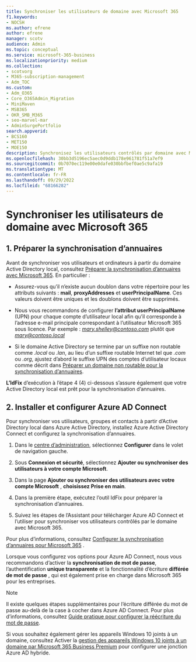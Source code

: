 ```yaml
---
title: Synchroniser les utilisateurs de domaine avec Microsoft 365
f1.keywords:
- NOCSH
ms.author: efrene
author: efrene
manager: scotv
audience: Admin
ms.topic: conceptual
ms.service: microsoft-365-business
ms.localizationpriority: medium
ms.collection:
- scotvorg
- M365-subscription-management
- Adm_TOC
ms.custom:
- Adm_O365
- Core_O365Admin_Migration
- MiniMaven
- MSB365
- OKR_SMB_M365
- seo-marvel-mar
- AdminSurgePortfolio
search.appverid:
- BCS160
- MET150
- MOE150
description: Synchronisez les utilisateurs contrôlés par domaine avec Microsoft 365 pour les entreprises.
ms.openlocfilehash: 30bb3d5196ec5aec0d9ddb178e961781f51a7ef9
ms.sourcegitcommit: 0b7070ec119e00e0dafe030bbfbef0ae5c9afa19
ms.translationtype: MT
ms.contentlocale: fr-FR
ms.lasthandoff: 09/29/2022
ms.locfileid: "68166282"
---
```

# <a name="synchronize-domain-users-to-microsoft-365"></a>Synchroniser les utilisateurs de domaine avec Microsoft 365

## <a name="1-prepare-for-directory-synchronization"></a>1. Préparer la synchronisation d’annuaires 

Avant de synchroniser vos utilisateurs et ordinateurs à partir du domaine Active Directory local, consultez [Préparer la synchronisation d’annuaires avec Microsoft 365](../../enterprise/prepare-for-directory-synchronization.md). En particulier :

   - Assurez-vous qu’il n’existe aucun doublon dans votre répertoire pour les attributs suivants : **mail**, **proxyAddresses** et **userPrincipalName**. Ces valeurs doivent être uniques et les doublons doivent être supprimés.
   
   - Nous vous recommandons de configurer **l’attribut userPrincipalName** (UPN) pour chaque compte d’utilisateur local afin qu’il corresponde à l’adresse e-mail principale correspondant à l’utilisateur Microsoft 365 sous licence. Par exemple : *mary.shelley@contoso.com* plutôt que *mary@contoso.local*
   
   - Si le domaine Active Directory se termine par un suffixe non routable comme *.local* ou *.lan*, au lieu d’un suffixe routable Internet tel que *.com* ou *.org*, ajustez d’abord le suffixe UPN des comptes d’utilisateur locaux comme décrit dans [Préparer un domaine non routable pour la synchronisation d’annuaires](../../enterprise/prepare-a-non-routable-domain-for-directory-synchronization.md). 

**L’IdFix** d’exécution à l’étape 4 (4) ci-dessous s’assure également que votre Active Directory local est prêt pour la synchronisation d’annuaires.

## <a name="2-install-and-configure-azure-ad-connect"></a>2. Installer et configurer Azure AD Connect

Pour synchroniser vos utilisateurs, groupes et contacts à partir d’Active Directory local dans Azure Active Directory, installez Azure Active Directory Connect et configurez la synchronisation d’annuaires. 

 1. Dans le [centre d’administration](https://go.microsoft.com/fwlink/p/?linkid=2024339), sélectionnez **Configurer** dans le volet de navigation gauche.

 2. Sous **Connexion et sécurité**, sélectionnez **Ajouter ou synchroniser des utilisateurs à votre compte Microsoft**.

 3. Dans la page **Ajouter ou synchroniser des utilisateurs avec votre compte Microsoft** , **choisissez Prise en main**.

 4. Dans la première étape, exécutez l’outil IdFix pour préparer la synchronisation d’annuaires.

 5. Suivez les étapes de l’Assistant pour télécharger Azure AD Connect et l’utiliser pour synchroniser vos utilisateurs contrôlés par le domaine avec Microsoft 365.


Pour plus d’informations, consultez [Configurer la synchronisation d’annuaires pour Microsoft 365](../../enterprise/set-up-directory-synchronization.md) .

Lorsque vous configurez vos options pour Azure AD Connect, nous vous recommandons d’activer la **synchronisation de mot de passe**, l’authentification **unique transparente** et la fonctionnalité d’écriture **différée de mot de passe** , qui est également prise en charge dans Microsoft 365 pour les entreprises.

> [!NOTE]
> Il existe quelques étapes supplémentaires pour l’écriture différée du mot de passe au-delà de la case à cocher dans Azure AD Connect. Pour plus d’informations, consultez [Guide pratique pour configurer la réécriture du mot de passe](/azure/active-directory/authentication/howto-sspr-writeback). 

Si vous souhaitez également gérer les appareils Windows 10 joints à un domaine, consultez Activer la [gestion des appareils Windows 10 joints à un domaine par Microsoft 365 Business Premium](../../business-premium/m365bp-manage-windows-devices.md) pour configurer une jonction Azure AD hybride.
